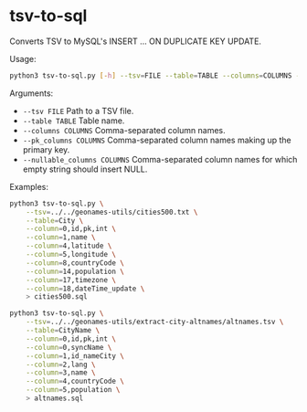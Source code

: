 # tsv-to-sql

Converts TSV to MySQL's INSERT ... ON DUPLICATE KEY UPDATE.

Usage:
```bash
python3 tsv-to-sql.py [-h] --tsv=FILE --table=TABLE --columns=COLUMNS --pk_columns=COLUMNS [--nullable_columns=COLUMNS]
```

Arguments:
-  `--tsv FILE`            Path to a TSV file.
-  `--table TABLE`         Table name.
-  `--columns COLUMNS`     Comma-separated column names.
-  `--pk_columns COLUMNS`  Comma-separated column names making up the primary key.
-  `--nullable_columns COLUMNS`
                        Comma-separated column names for which empty string should insert NULL.

Examples:
```bash
python3 tsv-to-sql.py \
    --tsv=../../geonames-utils/cities500.txt \
    --table=City \
    --column=0,id,pk,int \
    --column=1,name \
    --column=4,latitude \
    --column=5,longitude \
    --column=8,countryCode \
    --column=14,population \
    --column=17,timezone \
    --column=18,dateTime_update \
    > cities500.sql
```

```bash
python3 tsv-to-sql.py \
    --tsv=../../geonames-utils/extract-city-altnames/altnames.tsv \
    --table=CityName \
    --column=0,id,pk,int \
    --column=0,syncName \
    --column=1,id_nameCity \
    --column=2,lang \
    --column=3,name \
    --column=4,countryCode \
    --column=5,population \
    > altnames.sql
```
